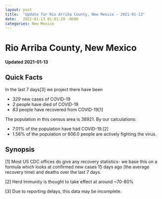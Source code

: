 ```yaml
---
layout: post
title:  "Update for Rio Arriba County, New Mexico - 2021-01-13"
date:   2021-01-13 01:01:29 -0600
categories: New Mexico
---
```


# Rio Arriba County, New Mexico
#### Updated 2021-01-13

## Quick Facts

In the last 7 days[3] we project there have been
- *329* new cases of COVID-19
- *2* people have died of COVID-19
- *83* people have recovered from COVID-19[1]

The population in this census area is 38921. By our calculations:
- 7.01% of the population have had COVID-19.[2]
- 1.56% of the population or 606.0 people are actively fighting the virus.

## Synopsis




[1] Most US CDC offices do give any recovery statistics- we base this on a formula which looks at confirmed new cases
15 days ago (the average recovery time) and deaths over the last 7 days.

[2] Herd Immunity is thought to take effect at around ~70-80%

[3] Due to reporting delays, this data may be incomplete.
 
    